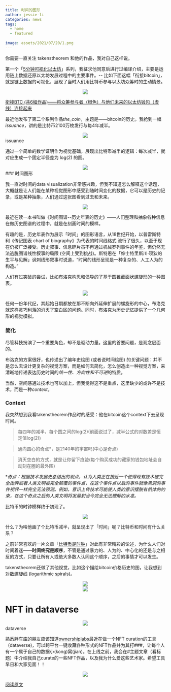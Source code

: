 ```yaml
---
title: 时间的图形
author: jessie-li
categories: news
tags:
  - home
  - featured
 
image: assets/2021/07/20/1.png
---
```

你需要一直关注 takenstheorem 和他的作品，我对自己这样说。

第一个「[5分钟可视化以太坊](http://mp.weixin.qq.com/s?__biz=MzU5NjQxNzQ3Mw==&mid=2247486218&idx=1&sn=8aa969c4733515f406597619903127a9&chksm=fe6245a4c915ccb21a9c7a0ededf8786105fabd98869c4d8c62a621da8d6717fdcf02e195b97&scene=21#wechat_redirect)」系列，我征求他同意后进行过编译介绍，主要是运用链上数据还原以太坊发展过程中的主要事件。-- 比如下面这幅「衔接bitcoin」，就是链上数据的可视化，展现了当时人们用比特币参与以太坊众筹时的生动情景。

<div align=center><img src="/assets/2021/07/20/2.png"/></div>

[衔接BTC (共6幅作品)——将众筹参与者（橙色）与他们未来的以太坊钱包（虚线）连接起来](http://mp.weixin.qq.com/s?__biz=MzU5NjQxNzQ3Mw==&mid=2247486218&idx=1&sn=8aa969c4733515f406597619903127a9&chksm=fe6245a4c915ccb21a9c7a0ededf8786105fabd98869c4d8c62a621da8d6717fdcf02e195b97&scene=21#wechat_redirect)

最近他发布了第二个系列作品*the_coin*，主题是——bitcoin的历史。我抢到一幅*issuance*，讲的是比特币2100万枚发行与每4年减半。

<div align=center><img src="/assets/2021/07/20/3.png"/></div>
issuance

通过一个简单的数学证明作为视觉基础，展现出比特币减半的逻辑：每次减半，就对应生成一个固定半径差为 log(2) 的圆。

<div align=center><img src="/assets/2021/07/20/4.png"/></div>
### 时间图形

我一直对时间的data visualization非常感兴趣，但我不知道怎么解释这个话题，大概就是让人们能在某种视觉图形中感受到随时间变化的数据，它可以是历史的记录，或是某种抽象，人们通过这张图看到过去和未来。

<div align=center><img src="/assets/2021/07/20/5.png"/></div>

最近在读一本书叫做《时间图谱--历史年表的历史》——人们整理和抽象各种信息在做历史图谱的过程中，就是在刻画时间的模样。

有趣的是，历史年表作为展示「时间」的图形语言，从18世纪开始，以普雷斯特利《传记图表 chart of biography》为代表的时间线格式 流行了很久，以至于现在仍被广泛接受。历史叙事、信息碎片虽不再通过机械罗列事件的年鉴，但仍然无法逃脱图谱线性叙事的局限 (空间上受到挑战)。斯特恩在「绅士特里斯川·项狄的生平与见解」讽刺线形叙事时说道，“时间的线形呈现是一种复杂的、人工人为的构造。”

人们有过突破的尝试，比如布洛克构思和倡导的了基于圆锥截面状螺旋形的一种图表。

<div align=center><img src="/assets/2021/07/20/6.png"/></div>

任何一份年代纪，其起始日期都放在那不断向外延伸扩展的螺旋形的中心，布洛克就这样灵巧利落的消灭了空白区的问题。同时，布洛克为历史记忆提供了一个几何形的视觉模拟。

### 简化

尽管科技扮演了一个重要角色，却不是驱动力量。这里的首要问题，是观念层面的。

布洛克的方案很好，也传递出了编年史绘图 (或者说时间绘图) 的关键问题：并不是怎么去设计更复杂的视觉方案，而是如何去简化，怎么创造出一种视觉方案，来清晰地传递表达历史时间的*统一性、方向性和不可逆*的特质。

当然，空间感通过技术也可以加上，但我觉得这不是重点，这里缺少的或许不是技术，而是一种*context*。

### Context

我突然想到我看takenstheorem作品时的感受：他在bitcoin这个context下去呈现时间。

>每四年的减半，每个圆之间的log(2)(前面说过了，减半公式的对数差是恒定值log(2))

>通向圆心的奇点*，是2140年的宇宙吗(中心是奇点)

>消灭空白的方式，就是让你留下痕迹(每个购买成功的藏家的钱包地址会自动刻在圈的最外围)

**奇点：根据技术发展史总结出的观点，认为人类正在接近一个使得现有技术被完全抛弃或者人类文明被完全颠覆的事件点，在这个事件点以后的事件就像黑洞的事件视界一样完全无法预测。例如，意识上传技术可能使人类的意识摆脱有机体的约束，在这个奇点之后的人类文明将发展到当今完全无法理解的水准。*

比特币的时钟模样终于初现了。
<div align=center><img src="/assets/2021/07/20/7.png"/></div>

什么？为啥他画了个比特币减半，就呈现出了「时间」呢？比特币和时间有什么关系？

之前非常喜欢的一片文章「[比特币是时钟](http://mp.weixin.qq.com/s?__biz=MzIwODA3NDI5MA==&mid=2652531732&idx=1&sn=85fd04fadf3f2a36c22a2fa8389c89b0&chksm=8ce66f49bb91e65f5d42b628c597d8a550d3959f88ce6df7d19cec8eca038914060a820d7bd3&scene=21#wechat_redirect)」对此有非常精彩的论述，为什么人们对时间着迷——**时间终究是顺序**，不管是通过暴力的、人为的、中心化的还是与之相反的方式，只要让所有人或绝大多数人认同这个顺序，之后的事情才可以发生。

takenstheorem还做了其他视觉，比如这个描绘bitcoin价格历史的图，让我想到对数螺旋线 (logarithmic spirals)。

<div align=center><img src="/assets/2021/07/20/8.gif"/></div>
<div align=center><img src="/assets/2021/07/20/9.gif"/></div>

# NFT in dataverse
<div align=center><img src="/assets/2021/07/20/10.gif"/></div>
dataverse

熟悉胖车库的朋友应该知道[ownershiplabs](http://mp.weixin.qq.com/s?__biz=Mzg3MzUzMDE3Mg==&mid=2247483785&idx=1&sn=a4af7fc56b41426f9639d95ec3f843ca&chksm=cedfd7daf9a85ecc2484d29a182cbd3ed109a7574110c8b0f374c9efc7977fe134e8c28c8bc2&scene=21#wechat_redirect)最近在做一个NFT curation的工具（dataverse)，可以跨平台一键收藏各种形式的NFT作品并为其打###，让每个人有一个属于自己的数据小(kong)窝(jian)。在上线之前，我会在#主题文章（看标题）中介绍我自己curate的一些NFT作品，以及我为什么爱这些艺术家。希望工具早日和大家见面！！

<div align=center><img src="/assets/2021/07/20/11.png"/></div>

[阅读原文](https://mp.weixin.qq.com/s?__biz=MzU5NjQxNzQ3Mw==&mid=2247486335&idx=1&sn=8951b3de6b7b5e27a94b144af72a31dd&chksm=fe6245d1c915ccc7bb88355fc6cb897958ebdea07ad4b2552e2c4eb8cf9b3a8a36fa664606c7&mpshare=1&scene=1&srcid=0721X8vbxl6tPJWWelz6pHDs&sharer_sharetime=1626878867325&sharer_shareid=edb9004eb7bae91e5a4069f84b7cfd3d&key=efaafabd99b724e4da733dd358881c8841c0845e7258cf02fe28ba155e5acdc7e5d62d02cffdcc95cc754e15fa83acc6c5c0a1091ddca05542e4af8e6219b976aa4a1aa7e2611ba788fe91c2487324497379438c511f00f0ce215771b7a394c783ae8bc7ee4ff134060816f1a4d418f6e271250eaf0256a7915a2dbc5d1c28d9&ascene=1&uin=MTMyNDAzMTc1&devicetype=iMac+MacBookPro15%2C2+OSX+OSX+10.16+build(20F71)&version=13010510&nettype=WIFI&lang=zh_CN&fontScale=100&exportkey=AdGOfUF1zgYqETzlIJXCQ9E%3D&pass_ticket=%2BDEye2%2FyXUG15PHbMsK%2BS9UTNDlTidqGe0Uq8z73cLut%2BTvVVS79szJjsaCBAHoi&wx_header=0&fontgear=2.000000##)

